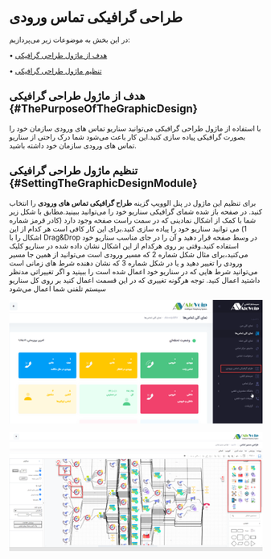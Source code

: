 # طراحی گرافیکی تماس ورودی

در این بخش به موضوعات زیر می‌پردازیم:

•	[هدف از ماژول طراحی گرافیکی ](#ThePurposeOfTheGraphicDesign)

•	[تنظیم ماژول طراحی گرافیکی ](#SettingTheGraphicDesignModule)

## هدف از ماژول طراحی گرافیکی {#ThePurposeOfTheGraphicDesign}

با استفاده از ماژول طراحی گرافیکی می‌توانید سناریو تماس های ورودی سازمان خود را بصورت گرافیکی پیاده سازی کنید.این کار باعث می‌شود شما درک راحتی از سناریو تماس های ورودی سازمان خود داشته باشید.

## تنظیم ماژول طراحی گرافیکی {#SettingTheGraphicDesignModule}

برای تنظیم این ماژول در پنل الوویپ گزینه **طراح گرافیکی تماس های ورودی** را انتخاب کنید. در صفحه باز شده شمای گرافیکی سناریو خود را می‌توانید ببینید.مطابق با شکل زیر شما  با کمک از اشکال نمادینی که در سمت راست صفحه وجود دارد (کادر قرمز شماره 1) می توانید سناریو خود را پیاده سازی کنید.برای این کار کافی است هر کدام از این اشکال را با Drag&Drop  در وسط صفحه قرار دهید و آن را در جای مناسب سناریو خود استفاده کنید.وقتی بر روی هرکدام از این اشکال نشان داده شده در سناریو کلیک می‌کنید،برای مثال شکل شماره 2 که مسیر ورودی است می‌توانید از همین جا مسیر ورودی را تغییر دهید و یا در شکل شماره 3 که  نشان دهنده شرط های زمانی است می‌توانید شرط هایی که در سناریو خود اعمال شده است را ببینید و اگر تغییراتی مدنظر داشتید اعمال کنید.
توجه
هرگونه تغییری که در این قسمت اعمال کنید بر روی کل سناریو سیستم تلفنی شما اعمال می‌شود

![ماژول طراح گرافیکی ](./Images/route-graphic2.png)

![ماژول طراح گرافیکی ](./Images/route-graphic1.png)

